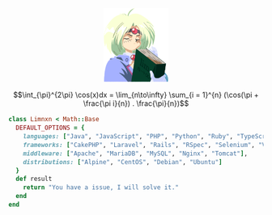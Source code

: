 <p align="center"><a href="https://github.com/limnxn/Resume"><img src="images/limnxn.png" width="128px"></a></p>

$$\int_{\pi}^{2\pi} \cos(x)dx = \lim_{n\to\infty} \sum_{i = 1}^{n} (\cos(\pi + \frac{\pi i}{n}) . \frac{\pi}{n})$$

```ruby
class Limnxn < Math::Base
  DEFAULT_OPTIONS = {
    languages: ["Java", "JavaScript", "PHP", "Python", "Ruby", "TypeScript"],
    frameworks: ["CakePHP", "Laravel", "Rails", "RSpec", "Selenium", "Vue"],
    middleware: ["Apache", "MariaDB", "MySQL", "Nginx", "Tomcat"],
    distributions: ["Alpine", "CentOS", "Debian", "Ubuntu"]
  }
  def result
    return "You have a issue, I will solve it."
  end
end
```
